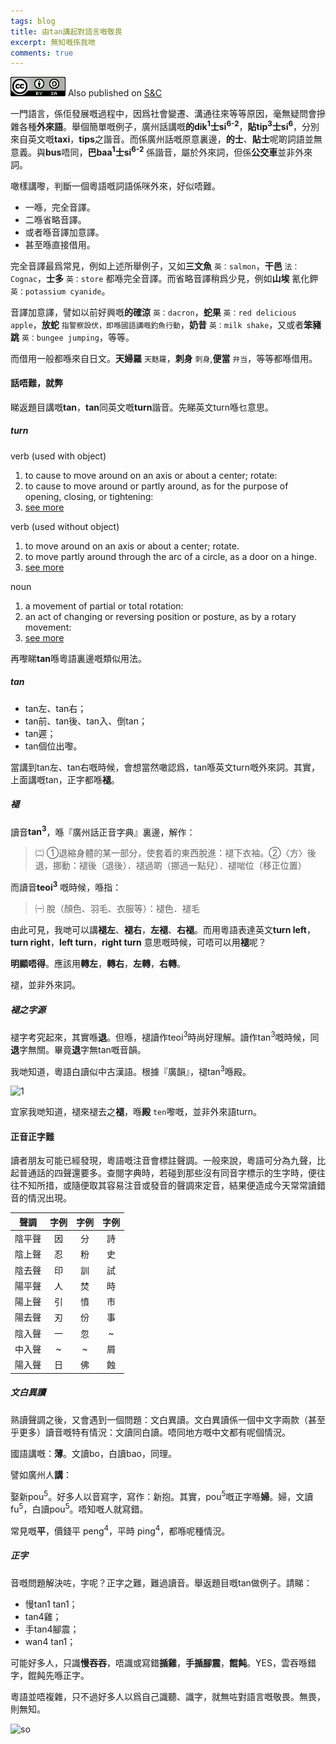 ```yaml
---
tags: blog
title: 由tan講起對語言嘅敬畏 
excerpt: 無知嘅係我哋
comments: true
---
```


![cc](/public/cc.png) Also published on [S&C](https://soandcandy.us)

一門語言，係佢發展嘅過程中，因爲社會變遷、溝通往來等等原因，毫無疑問會摻雜各種**外來語**。舉個簡單嘅例子，廣州話講嘅**的dik<sup>1</sup>士si<sup>6-2</sup>**，**貼tip<sup>3</sup>士si<sup>6</sup>**，分別來自英文嘅**taxi**，**tips**之諧音。而係廣州話嘅原意裏邊，**的士**、**貼士**呢啲詞語並無意義。與**bus**唔同，**巴baa<sup>1</sup>士si<sup>6-2</sup>** 係諧音，屬於外來詞，但係**公交車**並非外來詞。

噉樣講嚟，判斷一個粵語嘅詞語係咪外來，好似唔難。

- 一喺，完全音譯。
- 二喺省略音譯。
- 或者喺音譯加意譯。
- 甚至喺直接借用。

完全音譯最爲常見，例如上述所舉例子，又如**三文魚** `英：salmon`，**干邑** `法：Cognac`，**士多** `英：store` 都喺完全音譯。而省略音譯稍爲少見，例如**山埃** 氰化鉀 `英：potassium cyanide`。

音譯加意譯，譬如以前好興嘅**的確涼** `英：dacron`，**蛇果** `英：red delicious apple`，**放蛇** `指警察設伏，即喺國語講嘅釣魚行動`，**奶昔** `英：milk shake`，又或者**笨豬跳** `英：bungee jumping`，等等。

而借用一般都喺來自日文。**天婦羅** `天麩羅`，**刺身** `刺身`,**便當** `弁当`，等等都喺借用。


#### 話唔難，就弊 ####

睇返題目講嘅**tan**，**tan**同英文嘅**turn**諧音。先睇英文turn喺乜意思。

##### turn #####

verb (used with object)
1. to cause to move around on an axis or about a center; rotate:
2. to cause to move around or partly around, as for the purpose of opening, closing, or tightening:
3. [see more](https://www.dictionary.com/browse/turn)

verb (used without object)
1. to move around on an axis or about a center; rotate.
2. to move partly around through the arc of a circle, as a door on a hinge.
3. [see more](https://www.dictionary.com/browse/turn)

noun
1. a movement of partial or total rotation:
2. an act of changing or reversing position or posture, as by a rotary movement:
3. [see more](https://www.dictionary.com/browse/turn)

再嚟睇**tan**喺粵語裏邊嘅類似用法。

##### tan #####

- tan左、tan右；
- tan前、tan後、tan入、倒tan；
- tan遲；
- tan個位出嚟。

當講到tan左、tan右嘅時候，會想當然噉認爲，tan喺英文turn嘅外來詞。其實，上面講嘅tan，正字都喺**褪**。


##### 褪 #####

讀音**tan<sup>3</sup>**，喺『廣州話正音字典』裏邊，解作：

>㈡ ①退縮身體的某一部分，使套着的東西脫進：褪下衣袖。②〈方〉後退，挪動：褪後（退後）．褪過啲（挪過一點兒）．褪啱位（移正位置）

而讀音**teoi<sup>3</sup>** 嘅時候，喺指：

>㈠ 脫（顏色、羽毛、衣服等）：褪色．褪毛


由此可見，我哋可以講**褪左**、**褪右**，**左褪**、**右褪**。而用粵語表達英文**turn left**，**turn right**，**left turn**，**right turn** 意思嘅時候，可唔可以用**褪**呢？

**明顯唔得**。應該用**轉左**，**轉右**，**左轉**，**右轉**。

褪，並非外來詞。


##### 褪之字源 #####

褪字考究起來，其實喺**退**。但喺，褪讀作teoi<sup>3</sup>時尚好理解。讀作tan<sup>3</sup>嘅時候，同**退**字無關。畢竟**退**字無tan嘅音韻。

我哋知道，粵語白讀似中古漢語。根據『廣韻』，褪tan<sup>3</sup>喺殿。

![1](https://i.imgur.com/uCMrmR6.png)


宜家我哋知道，褪來褪去之**褪**，喺**殿** `ten`嚟嘅，並非外來語turn。


#### 正音正字難 ####

讀者朋友可能已經發現，粵語嘅注音會標註聲調。一般來說，粵語可分為九聲，比起普通話的四聲還要多。查閱字典時，若碰到那些沒有同音字標示的生字時，便往往不知所措，或隨便取其容易注音或發音的聲調來定音，結果便造成今天常常讀錯音的情況出現。

|   **聲調**    |  **字例**  |  **字例**  |  **字例**  |
| :----------:  |  :-------: |  :------:  |  :------:  |
| 陰平聲        |     因     |  分        |  詩        |
| 陰上聲        |   忍       |  粉        |  史        |
| 陰去聲        |   印       |  訓        |  試        |
| 陽平聲        |   人       |  焚        |  時        |
| 陽上聲        |   引       |  憤        |  市        |
| 陽去聲        |   刃       |  份        |  事        |
| 陰入聲        |   一       |  忽        |  ~         |
| 中入聲        |   ~        |  ~         |  屑        |
| 陽入聲        |   日       |  佛        |  蝕        |


##### 文白異讀 #####

熟讀聲調之後，又會遇到一個問題：文白異讀。文白異讀係一個中文字兩款（甚至乎更多）讀音嘅特有情況：文讀同白讀。唔同地方嘅中文都有呢個情況。

國語講嘅：**薄**。文讀bo，白讀bao，同理。

譬如廣州人**講**：

娶新pou<sup>5</sup>。好多人以音寫字，寫作：新抱。其實，pou<sup>5</sup>嘅正字喺**婦**。婦，文讀fu<sup>5</sup>，白讀pou<sup>5</sup>。唔知嘅人就寫錯。

常見嘅**平**，價錢平 peng<sup>4</sup>，平時 ping<sup>4</sup>，都喺呢種情況。


##### 正字 #####

音嘅問題解決咗，字呢？正字之難，難過讀音。舉返題目嘅tan做例子。請睇：

- 慢tan1 tan1；
- tan4雞；
- 手tan4腳震；
- wan4 tan1；

可能好多人，只識**慢吞吞**，唔識或寫錯**揗雞**，**手揗腳震**，**餛飩**。YES，雲吞喺錯字，餛飩先喺正字。


粵語並唔複雜，只不過好多人以爲自己識聽、識字，就無咗對語言嘅敬畏。無畏，則無知。


![so](/public/favicon.ico)


